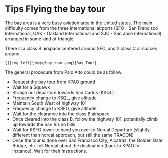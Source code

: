 # Tips Flying the bay tour

The bay area is a very busy aviation area in the United states. The main difficulty comes from the three international airports (SFO - San Francisco International, OAK - Oakland International and SJC - San Jose International) arranged in some kind of triangle.

There is a class B airspace centered around SFO, and 2 class C airspaces around.

~~~
{}{img_left}{imgs/bay_tour.png}{Bay Tour}
~~~
The general procedure from Palo Alto could be as follow:
  - Request the bay tour from KPAO ground
  - Wait for a Squawk
  - Straigh out departure towards San Carlos (KSQL)
  - Frequency change to KSQL, give altitude
  - Maintain South West of highway 101
  - Frequency change to KSFO, give altitude
  - Wait for the clearance into the class B airspace
  - Once cleared into the class B, follow the highway 101, potentially climb up towards the San Bruno hills
  - Wait for KSFO tower to hand you over to Norcal Departure (slightly different than norcal approach, but still the same TRACON)
  - Once the tour is done over San Francisco City, Alcatraz, the Golden Gate Bridge, etc. tell Norcal about the destination (back to KPAO for instance). Wait for their instructions.
